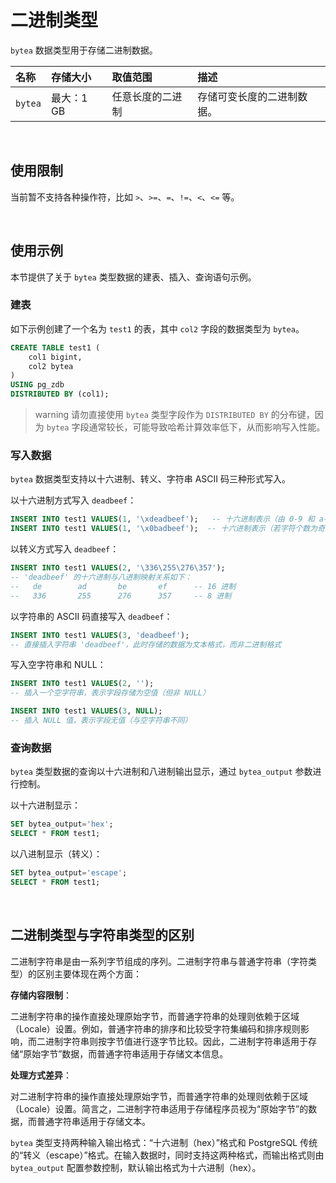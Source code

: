 # 二进制类型

`bytea` 数据类型用于存储二进制数据。

| 名称 | 存储大小 | 取值范围 | 描述 |
| :- | :- | :- | :- |
| `bytea` | 最大：1 GB | 任意长度的二进制 | 存储可变长度的二进制数据。 |

<br/>

## 使用限制

当前暂不支持各种操作符，比如 `>`、`>=`、`=`、`!=`、`<`、`<=` 等。

<br/>

## 使用示例

本节提供了关于 `bytea` 类型数据的建表、插入、查询语句示例。


### 建表

如下示例创建了一个名为 `test1` 的表，其中 `col2` 字段的数据类型为 `bytea`。

```sql
CREATE TABLE test1 (
    col1 bigint, 
    col2 bytea
) 
USING pg_zdb 
DISTRIBUTED BY (col1);
```

>warning
>请勿直接使用 `bytea` 类型字段作为 `DISTRIBUTED BY` 的分布键，因为 `bytea` 字段通常较长，可能导致哈希计算效率低下，从而影响写入性能。


### 写入数据

`bytea` 数据类型支持以十六进制、转义、字符串 ASCII 码三种形式写入。


以十六进制方式写入 `deadbeef`：

```sql
INSERT INTO test1 VALUES(1, '\xdeadbeef');   -- 十六进制表示（由 0-9 和 a-f 组成，且字符总数必须为偶数）
INSERT INTO test1 VALUES(1, '\x0badbeef');  -- 十六进制表示（若字符个数为奇数，可在前端补 0，例如：'\xbadbeef' → '\x0badbeef'）
```


以转义方式写入 `deadbeef`：

```sql
INSERT INTO test1 VALUES(2, '\336\255\276\357');  
-- 'deadbeef' 的十六进制与八进制映射关系如下：
--   de        ad       be       ef      -- 16 进制
--   336       255      276      357     -- 8 进制
```

以字符串的 ASCII 码直接写入 `deadbeef`：

```sql
INSERT INTO test1 VALUES(3, 'deadbeef');  
-- 直接插入字符串 'deadbeef'，此时存储的数据为文本格式，而非二进制格式
```

写入空字符串和 NULL：

```sql
INSERT INTO test1 VALUES(2, '');  
-- 插入一个空字符串，表示字段存储为空值（但非 NULL）

INSERT INTO test1 VALUES(3, NULL);  
-- 插入 NULL 值，表示字段无值（与空字符串不同）
```

### 查询数据

`bytea` 类型数据的查询以十六进制和八进制输出显示，通过 `bytea_output` 参数进行控制。


以十六进制显示：

```sql
SET bytea_output='hex';
SELECT * FROM test1;
```


以八进制显示（转义）：

```sql
SET bytea_output='escape';
SELECT * FROM test1;
```
<br/>

## 二进制类型与字符串类型的区别

二进制字符串是由一系列字节组成的序列。二进制字符串与普通字符串（字符类型）的区别主要体现在两个方面：

**存储内容限制**：

二进制字符串的操作直接处理原始字节，而普通字符串的处理则依赖于区域（Locale）设置。例如，普通字符串的排序和比较受字符集编码和排序规则影响，而二进制字符串则按字节值进行逐字节比较。因此，二进制字符串适用于存储“原始字节”数据，而普通字符串适用于存储文本信息。


**处理方式差异**：

对二进制字符串的操作直接处理原始字节，而普通字符串的处理则依赖于区域（Locale）设置。简言之，二进制字符串适用于存储程序员视为“原始字节”的数据，而普通字符串适用于存储文本。

`bytea` 类型支持两种输入输出格式：“十六进制（hex）”格式和 PostgreSQL 传统的“转义（escape）”格式。在输入数据时，同时支持这两种格式，而输出格式则由 `bytea_output` 配置参数控制，默认输出格式为十六进制（hex）。


